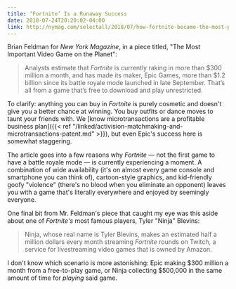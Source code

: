 ```yaml
---
title: ‘Fortnite’ Is a Runaway Success
date: 2018-07-24T20:20:02-04:00
link: http://nymag.com/selectall/2018/07/how-fortnite-became-the-most-popular-video-game-on-earth.html
---
```


Brian Feldman for *New York Magazine*, in a piece titled, "The Most Important Video Game on the Planet": 

> Analysts estimate that *Fortnite* is currently raking in more than $300 million a month, and has made its maker, Epic Games, more than $1.2 billion since its battle royale mode launched in late September. That’s all from a game that’s free to download and play unrestricted. 

To clarify: anything you can buy in *Fortnite* is purely cosmetic and doesn't give you a better chance at winning. You buy outfits or dance moves to taunt your friends with. We [know microtransactions are a profitable business plan]({{< ref "/linked/activision-matchmaking-and-microtransactions-patent.md" >}}), but even Epic's success here is somewhat staggering. 

The article goes into a few reasons why *Fortnite* — not the first game to have a battle royale mode — is currently experiencing a moment. A combination of wide availability (it's on almost every game console and smartphone you can think of), cartoon-style graphics, and kid-friendly goofy "violence" (there's no blood when you eliminate an opponent) leaves you with a game that's literally everywhere and enjoyed by seemingly everyone. 

One final bit from Mr. Feldman's piece that caught my eye was this aside about one of *Fortnite's* most famous players, Tyler "Ninja" Blevins: 

> Ninja, whose real name is Tyler Blevins, makes an estimated half a million dollars every month streaming *Fortnite* rounds on Twitch, a service for livestreaming video games that is owned by Amazon. 

I don't know which scenario is more astonishing: Epic making $300 million a month from a free-to-play game, or Ninja collecting $500,000 in the same amount of time for *playing* said game. 